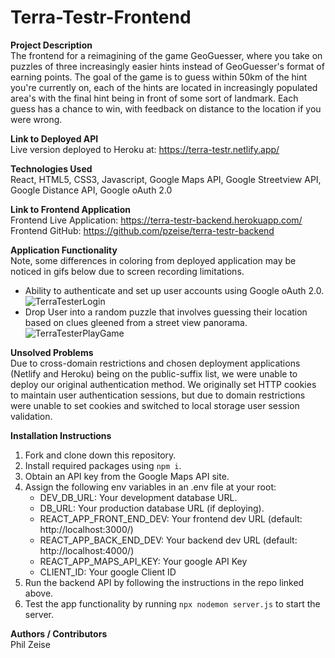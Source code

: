 # Terra-Testr-Frontend

**Project Description**<br />
The frontend for a reimagining of the game GeoGuesser, where you take on puzzles of three increasingly easier hints instead of GeoGuesser's format of earning points. The goal of the game is to guess within 50km of the hint you're currently on, each of the hints are located in increasingly populated area's with the final hint being in front of some sort of landmark. Each guess has a chance to win, with feedback on distance to the location if you were wrong.

**Link to Deployed API**<br />
Live version deployed to Heroku at: https://terra-testr.netlify.app/

**Technologies Used**<br />
React, HTML5, CSS3, Javascript, Google Maps API, Google Streetview API, Google Distance API, Google oAuth 2.0

**Link to Frontend Application**<br />
Frontend Live Application: https://terra-testr-backend.herokuapp.com/<br />
Frontend GitHub: https://github.com/pzeise/terra-testr-backend

**Application Functionality**<br />
Note, some differences in coloring from deployed application may be noticed in gifs below due to screen recording limitations.  
- Ability to authenticate and set up user accounts using Google oAuth 2.0. <br />
![TerraTesterLogin](https://user-images.githubusercontent.com/97360775/180528042-bd1f3b63-7466-4314-8f73-31895dcfaae5.gif)
- Drop User into a random puzzle that involves guessing their location based on clues gleened from a street view panorama.
![TerraTesterPlayGame](https://user-images.githubusercontent.com/97360775/180542170-71e32487-add2-4b52-acea-22633d46b1dc.gif)


**Unsolved Problems**<br />
Due to cross-domain restrictions and chosen deployment applications (Netlify and Heroku) being on the public-suffix list, we were unable to deploy our original authentication method. We originally set HTTP cookies to maintain user authentication sessions, but due to domain restrictions were unable to set cookies and switched to local storage user session validation. 

**Installation Instructions**<br />
1. Fork and clone down this repository.
2. Install required packages using `npm i`.
3. Obtain an API key from the Google Maps API site. 
4. Assign the following env variables in an .env file at your root:
    - DEV_DB_URL: Your development database URL.
    - DB_URL: Your production database URL (if deploying).
    - REACT_APP_FRONT_END_DEV: Your frontend dev URL (default: http://localhost:3000/)
    - REACT_APP_BACK_END_DEV: Your backend dev URL (default: http://localhost:4000/)
    - REACT_APP_MAPS_API_KEY: Your google API Key
    - CLIENT_ID: Your google Client ID
5. Run the backend API by following the instructions in the repo linked above. 
6. Test the app functionality by running `npx nodemon server.js` to start the server. 

**Authors / Contributors**<br />
Phil Zeise
